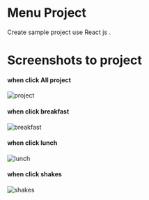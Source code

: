 #  Menu Project 

 Create sample project use React js .

 # Screenshots to project

 #### when click All project

![project](\images\project.png)

#### when click breakfast
![breakfast](\images\breakfast.png)

#### when click lunch
![lunch](\images\lunch.png)

#### when click shakes 
![shakes](\images\shakes.png)
















